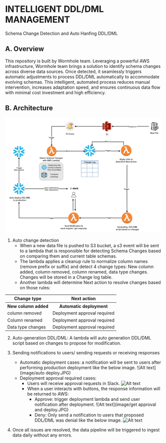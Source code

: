 # INTELLIGENT DDL/DML MANAGEMENT
 
Schema Change Detection and Auto Hanfing DDL/DML
 
## A. Overview
 
This repository is built by Wormhole team. Leveraging a powerful AWS infrastructure, Wormhole team brings a solution to identify schema changes across diverse data sources. Once detected, it seamlessly triggers automatic adjustments to process DDL/DML automatically to accommodate evolving schemas.
This intelligent, automated process reduces manual intervention, increases adaptation speed, and ensures continuous data flow with minimal cost investment and high efficiency.
 
## B. Architecture
 
![Alt text](image.png)
 
1. Auto change detection
   - When a new data file is pushed to S3 bucket, a s3 event will be sent to a lambda that is responsible for detecting Schema Changes based on comparing them and current table schemas.
   - The lambda applies a cleanup rule to normalize column names (remove prefix or suffix) and detect 4 change types: New column added, column removed, column renamed, data type changes. Changes will be stored in a Change log table.
   - Another lambda will determine Next action to resolve changes based on those rules:
 
<center>
<table>
    <tr>
        <th>Change type</th>
        <th>Next action</th>
    </tr>
    <tr>
        <th>New column added</th>
        <th>Automatic deployment</th>
    </tr>
    <tr>
        <td>column removed</td>
        <td>Deployment approval required</td>
    </tr>
    <tr>
        <td>Column renamed</td>
        <td>Deployment approval required</td>
    </tr>
    <tr>
        <td>Data type changes</td>
        <td>Deployment approval required</td>
    </tr>
</table>
</center>
 
2. Auto-generation DDL/DML: A lambda will auto generation DDL/DML script based on changes to propose for modification.
3. Sending notifications to users/ sending requests or receiving responses
 
   - Automatic deployment cases: a notification will be sent to users after performing production deployment like the below image.
     ![Alt text](image/auto deploy.JPG)
   - Deployment approval required cases:
     + Users will receive approval requests in Slack.
       ![Alt text](image/request-approval.JPG)
     + When a user interacts with buttons, the response information will be returned to AWS:
       - Approve: trigger deployment lambda and send user notification after deployment.
         ![Alt text](image/get approval and deploy.JPG)
       - Deny: Only send a notification to users that proposed DDL/DML was denial like the below image.
         ![Alt text](image/deny-deployment.JPG)
4. Once all issues are resolved, the data pipeline will be triggered to ingest data daily without any errors.
 